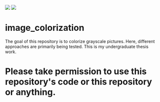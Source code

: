 ![](https://komarev.com/ghpvc/?username=NAHIN-JZS&color=blue&style=flat)
<a href="https://hits.seeyoufarm.com"><img src="https://hits.seeyoufarm.com/api/count/incr/badge.svg?url=https%3A%2F%2Fgithub.com%2FNAHIN-JZS%2Fimage_colorization&count_bg=%2379C83D&title_bg=%23555555&icon=&icon_color=%23E7E7E7&title=hits&edge_flat=false"/></a>

# image_colorization
The goal of this repository is to colorize grayscale pictures. Here, different approaches are primarily being tested. This is my undergraduate thesis work.


# Please take permission to use this  repository's code or this repository or anything.
